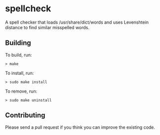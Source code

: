 # spellcheck

A spell checker that loads /usr/share/dict/words and uses Levenshtein distance to find similar misspelled words.

## Building

To build, run:

``> make``

To install, run:

``> sudo make install``

To remove, run:

``> sudo make uninstall``

## Contributing

Please send a pull request if you think you can improve the existing code.
